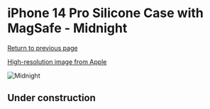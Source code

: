# iPhone 14 Pro Silicone Case with MagSafe - Midnight

[Return to previous page](/iphone_14)

[High-resolution image from Apple](https://store.storeimages.cdn-apple.com/8756/as-images.apple.com/is/MPTE3?wid=4500&hei=4500&fmt=png)

<div style="width: 500px"><img src="/everyphone/MPTE3.png" alt="Midnight"></div>

## Under construction
